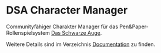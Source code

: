 # DSA Character Manager

Communityfähiger Charakter Manager für das Pen&Paper-Rollenspielsystem [Das Schwarze Auge](https://de.wikipedia.org/wiki/Das_Schwarze_Auge).

Weitere Details sind im Verzeichnis [Documentation](./Documentation/) zu finden.
